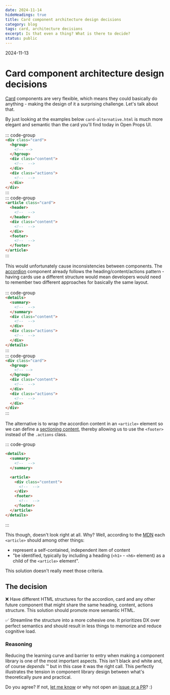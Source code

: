 ```yaml
---
date: 2024-11-14
hideHeadings: true
title: Card component architecture design decisions
category: blog
tags: card, architecture decisions
excerpt: Is that even a thing? What is there to decide?
status: public
---
```


<style>
	.grid {
		display: grid;
		gap: 0 var(--size-3, 1rem);
		grid-template-columns: repeat(auto-fit, minmax(30ch, 1fr));
		margin: var(--size-3, 1rem) 0;
		& > * {
			margin: 0 !important;
		}
	}

	div[class*="language-"] {
		margin: 16px 0 !important;
	}

</style>

<hgroup>
	<p>2024-11-13</p>
	<h1>Card component architecture design decisions</h1>
	<p><a href="/components/data-display/card">Card</a> components are very flexible, which means they could basically do anything - making the design of it a surprising challenge. Let's talk about that.</p>
</hgroup>

By just looking at the examples below `card-alternative.html` is much more elegant and semantic than the card you'll find today in Open Props UI.

<div class="grid">

::: code-group

```html [card.html]
<div class="card">
  <hgroup>
    <!-- -->
  </hgroup>
  <div class="content">
    <!--  -->
  </div>
  <div class="actions">
    <!--  -->
  </div>
</div>
```

:::

::: code-group

```html [card-alternative.html]
<article class="card">
  <header>
    <!--  -->
  </header>
  <div class="content">
    <!--  -->
  </div>
  <footer>
    <!--  -->
  </footer>
</article>
```

:::

</div>

This would unfortunately cause inconsistencies between components. The [accordion](/components/data-display/accordion#actions) component already follows the heading/content/actions pattern - having cards use a different structure would mean developers would need to remember two different approaches for basically the same layout.

<div class="grid">

::: code-group

```html {5-10} [accordion.html]
<details>
  <summary>
    <!--  -->
  </summary>
  <div class="content">
    <!--  -->
  </div>
  <div class="actions">
    <!--  -->
  </div>
</details>
```

:::

::: code-group

```html {5-10} [card.html]
<div class="card">
  <hgroup>
    <!-- -->
  </hgroup>
  <div class="content">
    <!--  -->
  </div>
  <div class="actions">
    <!--  -->
  </div>
</div>
```

:::

</div>

The alternative is to wrap the accordion content in an `<article>` element so we can define a [sectioning content](https://developer.mozilla.org/en-US/docs/Web/HTML/Content_categories#sectioning_content), thereby allowing us to use the `<footer>` instead of the `.actions` class.

::: code-group

```html {6,13} [accordion.html]
<details>
  <summary>
    <!--  -->
  </summary>

  <article>
    <div class="content">
      <!--  -->
    </div>
    <footer>
      <!--  -->
    </footer>
  </article>
</details>
```

:::

This though, doesn't look right at all. Why? Well, according to the [MDN](https://developer.mozilla.org/en-US/docs/Web/HTML/Element/article) each `<article>` should among other things:

- represent a self-contained, independent item of content
- "be identified, typically by including a heading (`<h1>` - `<h6>` element) as a child of the `<article>` element".

This solution doesn't really meet those criteria.

## The decision

:x: Have different HTML structures for the accordion, card and any other future component that might share the same heading, content, actions structure. This solution should promote more semantic HTML.

:white_check_mark: Streamline the structure into a more cohesive one. It prioritizes DX over perfect semantics and should result in less things to memorize and reduce cognitive load.

### Reasoning

Reducing the learning curve and barrier to entry when making a component library is one of the most important aspects. This isn't black and white and, of course _depends_ :tm: but in this case it was the right call. This perfectly illustrates the tension in component library design between what's theoretically pure and practical.

Do you agree? If not, [let me know](https://github.com/felix-bohlin/ui/discussions) or why not open an [issue or a PR](https://github.com/felix-bohlin/ui)? :)
